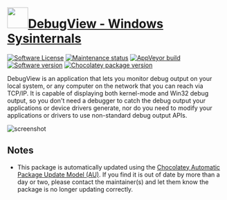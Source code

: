# [<img src="https://cdn.jsdelivr.net/gh/dgalbraith/chocolatey-packages@4a952cb67d3ba380d5d8dc2c26f1c41270affedf/icons/dbgview.png" width="48" height="48" />DebugView - Windows Sysinternals](https://chocolatey.org/packages/dbgview)

[![Software License](https://img.shields.io/badge/License-Proprietary-grey.svg)](https://docs.microsoft.com/en-us/sysinternals/license-terms)
[![Maintenance status](https://img.shields.io/badge/maintained%3F-yes-green.svg)](https://gitHub.com/dgalbraith/chocolatey-packages/graphs/commit-activity)
[![AppVeyor build](https://img.shields.io/appveyor/ci/dgalbraith/chocolatey-packages)](https://ci.appveyor.com/project/dgalbraith/chocolatey-packages)
[![Software version](https://img.shields.io/badge/Source-v4.90-blue)](https://docs.microsoft.com/sysinternals/downloads/dbgview)
[![Chocolatey package version](https://img.shields.io/chocolatey/v/dbgview?label=Chocolatey)](https://chocolatey.org/packages/dbgview)

DebugView is an application that lets you monitor debug output on your local system, or any computer on the network
that you can reach via TCP/IP. It is capable of displaying both kernel-mode and Win32 debug output, so you don't need
a debugger to catch the debug output your applications or device drivers generate, nor do you need to modify your
applications or drivers to use non-standard debug output APIs.

![screenshot](https://cdn.jsdelivr.net/gh/dgalbraith/chocolatey-packages@ab7733d9bd5714cac138fe9e5eec447633fb3d75/automatic/dbgview/screenshot.png)

## Notes

* This package is automatically updated using the [Chocolatey Automatic Package Update Model (AU)](https://github.com/majkinetor/au/blob/master/README.md).
  If you find it is out of date by more than a day or two, please contact the maintainer(s) and let them know the package is no longer updating correctly.

